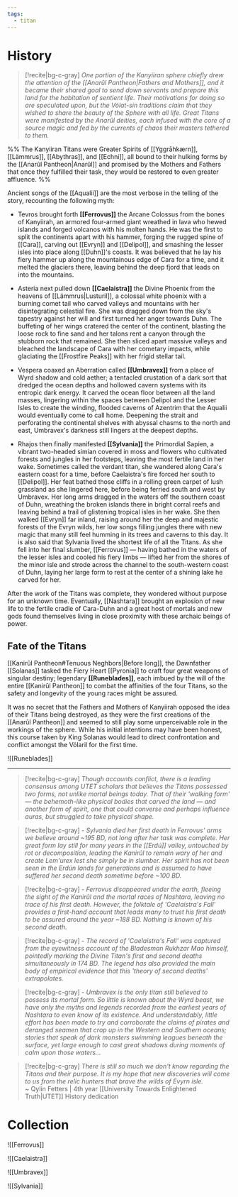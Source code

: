 ```yaml
---
tags:
  - titan
---
```

# History
>[!recite|bg-c-gray] *One portion of the Kanyiiran sphere chiefly drew the attention of the [[Anarûl Pantheon|Fathers and Mothers]], and it became their shared goal to send down servants and prepare this land for the habitation of sentient life. Their motivations for doing so are speculated upon, but the Vólat-sin traditions claim that they wished to share the beauty of the Sphere with all life. Great Titans were manifested by the Anarûl deities, each infused with the core of a source magic and fed by the currents of chaos their masters tethered to them.*  

%% The Kanyiiran Titans were Greater Spirits of [[Yggrāhkærn]], [[Lämmrus]], [[Abythras]], and [[Echni]], all bound to their hulking forms by the [[Anarûl Pantheon|Anarûl]] and promised by the Mothers and Fathers that once they fulfilled their task, they would be restored to even greater affluence. %%

Ancient songs of the [[Aqualii]] are the most verbose in the telling of the story, recounting the following myth:
- Tevros brought forth **[[Ferrovus]]** the Arcane Colossus from the bones of Kanyiirah, an armored four-armed giant wreathed in lava who hewed islands and forged volcanos with his molten hands. He was the first to split the continents apart with his hammer, forging the rugged spine of [[Cara]], carving out [[Evryn]] and [[Delipol]], and smashing the lesser isles into place along [[Duhn]]'s coasts. It was believed that he lay his fiery hammer up along the mountainous edge of Cara for a time, and it melted the glaciers there, leaving behind the deep fjord that leads on into the mountains.

- Asteria next pulled down **[[Caelaistra]]** the Divine Phoenix from the heavens of [[Lämmrus|Lusturil]], a colossal white phoenix with a burning comet tail who carved valleys and mountains with her disintegrating celestial fire. She was dragged down from the sky's tapestry against her will and first turned her anger towards Duhn. The buffeting of her wings cratered the center of the continent, blasting the loose rock to fine sand and her talons rent a canyon through the stubborn rock that remained. She then sliced apart massive valleys and bleached the landscape of Cara with her cometary impacts, while glaciating the [[Frostfire Peaks]] with her frigid stellar tail.

- Vespera coaxed an Aberration called **[[Umbravex]]** from a place of Wyrd shadow and cold aether; a tentacled crustation of a dark sort that dredged the ocean depths and hollowed cavern systems with its entropic dark energy. It carved the ocean floor between all the land masses, lingering within the spaces between Delipol and the Lesser Isles to create the winding, flooded caverns of Azentrim that the Aqualii would eventually come to call home. Deepening the strait and perforating the continental shelves with abyssal chasms to the north and east, Umbravex's darkness still lingers at the deepest depths.

- Rhajos then finally manifested **[[Sylvania]]** the Primordial Sapien, a vibrant two-headed simian covered in moss and flowers who cultivated forests and jungles in her footsteps, leaving the most fertile land in her wake. Sometimes called the verdant titan, she wandered along Cara's eastern coast for a time, before Caelaistra's fire forced her south to [[Delipol]]. Her feat bathed those cliffs in a rolling green carpet of lush grassland as she lingered here, before being ferried south and west by Umbravex. Her long arms dragged in the waters off the southern coast of Duhn, wreathing the broken islands there in bright corral reefs and leaving behind a trail of glistening tropical isles in her wake. She then walked [[Evryn]] far inland, raising around her the deep and majestic forests of the Evryn wilds, her low songs filling jungles there with new magic that many still feel humming in its trees and caverns to this day. It is also said that Sylvania lived the shortest life of all the Titans. As she fell into her final slumber, [[Ferrovus]] — having bathed in the waters of the lesser isles and cooled his fiery limbs — lifted her from the shores of the minor isle and strode across the channel to the south-western coast of Duhn, laying her large form to rest at the center of a shining lake he carved for her.  

After the work of the Titans was complete, they wondered without purpose for an unknown time. Eventually, [[Nashtara]] brought an explosion of new life to the fertile cradle of Cara-Duhn and a great host of mortals and new gods found themselves living in close proximity with these archaic beings of power.

## Fate of the Titans
[[Kanirûl Pantheon#Tenuous Neghbors|Before long]], the Dawnfather [[Solanas]] tasked the Fiery Heart [[Pyronia]] to craft four great weapons of singular destiny; legendary **[[Runeblades]]**, each imbued by the will of the entire [[Kanirûl Pantheon]] to combat the affinities of the four Titans, so the safety and longevity of the young races might be assured.  
  
It was no secret that the Fathers and Mothers of Kanyiirah opposed the idea of their Titans being destroyed, as they were the first creations of the [[Anarûl Pantheon]] and seemed to still play some unperceivable role in the workings of the sphere. While his initial intentions may have been honest, this course taken by King Solanas would lead to direct confrontation and conflict amongst the Vólaril for the first time.  

![[Runeblades]]
- - -
> [!recite|bg-c-gray] _Though accounts conflict, there is a leading consensus among UTET scholars that believes the Titans possessed two forms, not unlike mortal beings today. That of their 'walking form' — the behemoth-like physical bodies that carved the land — and another form of spirit, one that could converse and perhaps influence auras, but struggled to take physical shape._  

>[!recite|bg-c-gray] - _Sylvania died her first death in Ferrovus' arms we believe around ~195 BD, not long after her task was complete. Her great form lay still for many years in the [[Erdú]] valley, untouched by rot or decomposition, leading the Kanirûl to remain wary of her and create Lem'urex lest she simply be in slumber. Her spirit has not been seen in the Erdún lands for generations and is assumed to have suffered her second death sometime before ~100 BD._  
    
>[!recite|bg-c-gray] - _Ferrovus disappeared under the earth, fleeing the sight of the Kanirûl and the mortal races of Nashtara, leaving no trace of his first death. However, the folktale of 'Caelaistra's Fall' provides a first-hand account that leads many to trust his first death to be assured around the year ~188 BD. Nothing is known of his second death._   

>[!recite|bg-c-gray] - _The record of 'Caelaistra's Fall' was captured from the eyewitness account of the Bladesman Rukhzar Mao himself, pointedly marking the Divine Titan's first and second deaths simultaneously in 174 BD. The legend has also provided the main body of empirical evidence that this 'theory of second deaths' extrapolates._  
    
>[!recite|bg-c-gray] - _Umbravex is the only titan still believed to possess its mortal form. So little is known about the Wyrd beast, we have only the myths and legends recorded from the earliest years of Nashtara to even know of its existence. And understandably, little effort has been made to try and corroborate the claims of pirates and deranged seamen that crop up in the Western and Southern oceans; stories that speak of dark monsters swimming leagues beneath the surface, yet large enough to cast great shadows during moments of calm upon those waters..._  

>[!recite|bg-c-gray] _There is still so much we don't know regarding the Titans and their purpose. It is my hope that new discoveries will come to us from the relic hunters that brave the wilds of Evyrn isle._  
>~ Qylin Fetters | 4th year [[University Towards Enlightened Truth|UTET]] History dedication


# Collection
![[Ferrovus]]

![[Caelaistra]]

![[Umbravex]]

![[Sylvania]]

